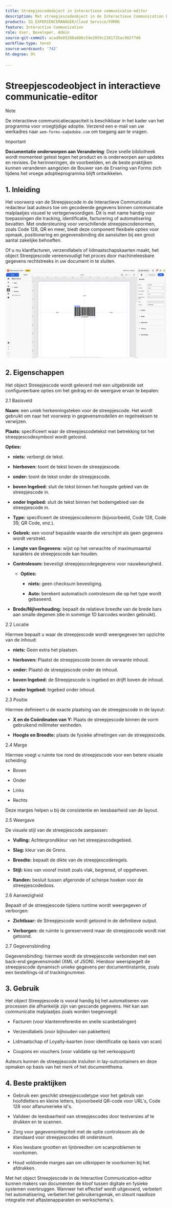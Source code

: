 ```yaml
---
title: Streepjescodeobject in interactieve communicatie-editor
description: Met streepjescodeobject in de Interactieve Communication Editor in AEM Forms kunnen auteurs gecodeerde gegevens visueel weergeven binnen communicatiesjablonen.
products: SG_EXPERIENCEMANAGER/Cloud Service/FORMS
feature: Interactive Communication
role: User, Developer, Admin
source-git-commit: acad9e05288a606c54e2059c2381725ac982f7d8
workflow-type: tm+mt
source-wordcount: '742'
ht-degree: 0%

---
```



# Streepjescodeobject in interactieve communicatie-editor

>[!NOTE]
>
> De interactieve communicatiecapaciteit is beschikbaar in het kader van het programma voor vroegtijdige adoptie. Verzend een e-mail van uw werkadres naar `aem-forms-ea@adobe.com` om toegang aan te vragen.

>[!IMPORTANT]
>
> **Documentatie onderworpen aan Verandering**: Deze snelle bibliotheek wordt momenteel getest tegen het product en is onderworpen aan updates en revisies. De herinneringen, de voorbeelden, en de beste praktijken kunnen veranderen aangezien de Bouwer van de Ervaring van Forms zich tijdens het vroege adoptieprogramma blijft ontwikkelen.

## &#x200B;1. Inleiding

Het voorwerp van de Streepjescode in de Interactieve Communicatie redacteur laat auteurs toe om gecodeerde gegevens binnen communicatie malplaatjes visueel te vertegenwoordigen. Dit is met name handig voor toepassingen die tracking, identificatie, facturering of automatisering bevatten. Met ondersteuning voor verschillende streepjescodenormen, zoals Code 128, QR en meer, biedt deze component flexibele opties voor opmaak, positionering en gegevensbinding die aansluiten bij een groot aantal zakelijke behoeften.

Of u nu klantfacturen, verzendlabels of lidmaatschapskaarten maakt, het object Streepjescode vereenvoudigt het proces door machineleesbare gegevens rechtstreeks in uw document in te sluiten.

![ vind IC Docu ](/help/forms/interactive-communication/assets/barcode.png)

## &#x200B;2. Eigenschappen

Het object Streepjescode wordt geleverd met een uitgebreide set configureerbare opties om het gedrag en de weergave ervan te bepalen:

2.1 Basisveld

**Naam:** een uniek herkenningsteken voor de streepjescode. Het wordt gebruikt om naar het voorwerp in gegevensmodellen en regelreeksen te verwijzen.

**Plaats:** specificeert waar de streepjescodetekst met betrekking tot het streepjescodesymbool wordt getoond.

**Opties:**

- **niets:** verbergt de tekst.

- **hierboven:** toont de tekst boven de streepjescode.

- **onder:** toont de tekst onder de streepjescode.

- **boven Ingebed:** sluit de tekst binnen het hoogste gebied van de streepjescode in.

- **onder Ingebed:** sluit de tekst binnen het bodemgebied van de streepjescode in.

- **Type:** specificeert de streepjescodenorm (bijvoorbeeld, Code 128, Code 39, QR Code, enz.).

- **Gebrek:** een vooraf bepaalde waarde die verschijnt als geen gegevens wordt verstrekt.

- **Lengte van Gegevens:** wijst op het verwachte of maximumaantal karakters de streepjescode kan houden.

- **Controlesom:** bevestigt streepjescodegegevens voor nauwkeurigheid.

   - **Opties:**

      - **niets:** geen checksum bevestiging.

      - **Auto:** berekent automatisch controlesom die op het type wordt gebaseerd.

- **Brede/Nijlverhouding:** bepaalt de relatieve breedte van de brede bars aan smalle degenen (die in sommige 1D barcodes worden gebruikt).

2.2 Locatie

Hiermee bepaalt u waar de streepjescode wordt weergegeven ten opzichte van de inhoud:

- **niets:** Geen extra het plaatsen.

- **hierboven:** Plaatst de streepjescode boven de verwante inhoud.

- **onder:** Plaatst de streepjescode onder de inhoud.

- **boven Ingebed:** de Streepjescode is ingebed en drijft boven de inhoud.

- **onder Ingebed:** Ingebed onder inhoud.

2.3 Positie

Hiermee definieert u de exacte plaatsing van de streepjescode in de layout:

- **X en de Coördinaten van Y:** Plaats de streepjescode binnen de vorm gebruikend millimeter eenheden.

- **Hoogte en Breedte:** plaats de fysieke afmetingen van de streepjescode.

2.4 Marge

Hiermee voegt u ruimte toe rond de streepjescode voor een betere visuele scheiding:

- Boven

- Onder

- Links

- Rechts

Deze marges helpen u bij de consistentie en leesbaarheid van de layout.

2.5 Weergave

De visuele stijl van de streepjescode aanpassen:

- **Vulling:** Achtergrondkleur van het streepjescodegebied.

- **Slag:** kleur van de Grens.

- **Breedte:** bepaalt de dikte van de streepjescoderegels.

- **Stijl:** kies van vooraf instelt zoals vlak, begrensd, of opgeheven.

- **Randen:** besluit tussen afgeronde of scherpe hoeken voor de streepjescodedoos.

2.6 Aanwezigheid

Bepaalt of de streepjescode tijdens runtime wordt weergegeven of verborgen:

- **Zichtbaar:** de Streepjescode wordt getoond in de definitieve output.

- **Verborgen:** de ruimte is gereserveerd maar de streepjescode wordt niet getoond.

2.7 Gegevensbinding

Gegevensbinding: hiermee wordt de streepjescode verbonden met een back-end gegevensmodel (XML of JSON). Hierdoor weerspiegelt de streepjescode dynamisch unieke gegevens per documentinstantie, zoals een bestellings-id of trackingnummer.

## &#x200B;3. Gebruik

Het object Streepjescode is vooral handig bij het automatiseren van processen die afhankelijk zijn van gescande gegevens. Het kan aan communicatie malplaatjes zoals worden toegevoegd:

- Facturen (voor klantenreferentie en snelle scanbetalingen)

- Verzendlabels (voor bijhouden van pakketten)

- Lidmaatschap of Loyalty-kaarten (voor identificatie op basis van scan)

- Coupons en vouchers (voor validatie op het verkooppunt)

Auteurs kunnen de streepjescode insluiten in lay-outcontainers en deze opmaken op basis van het merk of het documentthema.

## &#x200B;4. Beste praktijken

- Gebruik een geschikt streepjescodetype voor het gebruik van hoofdletters en kleine letters, bijvoorbeeld QR-code voor URL&#39;s, Code 128 voor alfanumerieke id&#39;s.

- Valideer de leesbaarheid van streepjescodes door testversies af te drukken en te scannen.

- Zorg voor gegevensintegriteit met de optie controlesom als de standaard voor streepjescodes dit ondersteunt.

- Kies leesbare grootten en lijnbreedten om scanproblemen te voorkomen.

- Houd voldoende marges aan om uitknippen te voorkomen bij het afdrukken.

Met het object Streepjescode in de Interactive Communication-editor kunnen makers van documenten de kloof tussen digitale en fysieke systemen overbruggen. Wanneer het effectief wordt uitgevoerd, verbetert het automatisering, verbetert het gebruikersgemak, en steunt naadloze integratie met aftastenapparaten en werkschema&#39;s.
